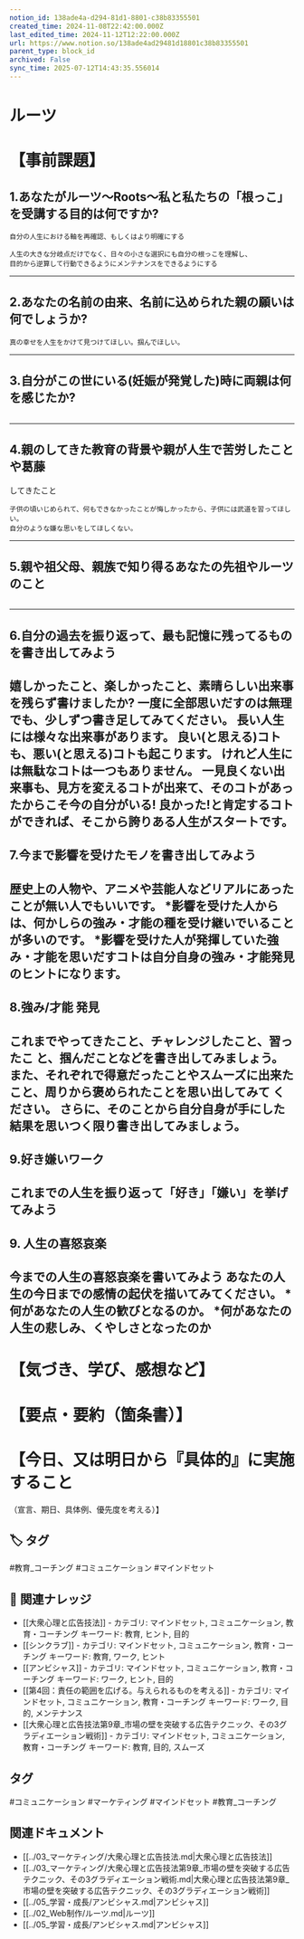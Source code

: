 ```yaml
---
notion_id: 138ade4a-d294-81d1-8801-c38b83355501
created_time: 2024-11-08T22:42:00.000Z
last_edited_time: 2024-11-12T12:22:00.000Z
url: https://www.notion.so/138ade4ad29481d18801c38b83355501
parent_type: block_id
archived: False
sync_time: 2025-07-12T14:43:35.556014
---
```


# ルーツ

# 【事前課題】
## 1.あなたがルーツ〜Roots〜私と私たちの「根っこ」を受講する目的は何ですか?
```plain text
自分の人生における軸を再確認、もしくはより明確にする

人生の大きな分岐点だけでなく、日々の小さな選択にも自分の根っこを理解し、
目的から逆算して行動できるようにメンテナンスをできるようにする
```
---
## 2.あなたの名前の由来、名前に込められた親の願いは何でしょうか?
```plain text
真の幸せを人生をかけて見つけてほしい。掴んでほしい。
```
---
## 3.自分がこの世にいる(妊娠が発覚した)時に両親は何を感じたか?
```plain text

```
---
## 4.親のしてきた教育の背景や親が人生で苦労したことや葛藤
してきたこと
```plain text
子供の頃いじめられて、何もできなかったことが悔しかったから、子供には武道を習ってほしい。
自分のような嫌な思いをしてほしくない。
```
---
## 5.親や祖父母、親族で知り得るあなたの先祖やルーツのこと
```plain text

```
---
## 6.自分の過去を振り返って、最も記憶に残ってるものを書き出してみよう
嬉しかったこと、楽しかったこと、素晴らしい出来事を残らず書けましたか?
一度に全部思いだすのは無理でも、少しずつ書き足してみてください。 長い人生には様々な出来事があります。
良い(と思える)コトも、悪い(と思える)コトも起こります。 けれど人生には無駄なコトは一つもありません。
一見良くない出来事も、見方を変えるコトが出来て、そのコトがあったからこそ今の自分がいる!
良かった!と肯定するコトができれば、そこから誇りある人生がスタートです。
---
## 7.今まで影響を受けたモノを書き出してみよう
歴史上の人物や、アニメや芸能人などリアルにあったことが無い人でもいいです。
*影響を受けた人からは、何かしらの強み・才能の種を受け継いでいることが多いのです。
*影響を受けた人が発揮していた強み・才能を思いだすコトは自分自身の強み・才能発見のヒントになります。
---
## 8.強み/才能 発見
これまでやってきたこと、チャレンジしたこと、習ったこ と、掴んだことなどを書き出してみましょう。
また、それぞれで得意だったことやスムーズに出来たこと、周りから褒められたことを思い出してみて ください。
さらに、そのことから自分自身が手にした結果を思いつく限り書き出してみましょう。
---
## 9.好き嫌いワーク
これまでの人生を振り返って「好き」「嫌い」を挙げてみよう
---
## 9. 人生の喜怒哀楽
今までの人生の喜怒哀楽を書いてみよう
あなたの人生の今日までの感情の起伏を描いてみてください。
*何があなたの人生の歓びとなるのか。
*何があなたの人生の悲しみ、くやしさとなったのか
---
# 【気づき、学び、感想など】
# 【要点・要約（箇条書）】
# 【今日、又は明日から『具体的』に実施すること
（宣言、期日、具体例、優先度を考える）】

## 🏷️ タグ
#教育_コーチング #コミュニケーション #マインドセット

## 🔗 関連ナレッジ
- [[大衆心理と広告技法]] - カテゴリ: マインドセット, コミュニケーション, 教育・コーチング キーワード: 教育, ヒント, 目的
- [[シンクラブ]] - カテゴリ: マインドセット, コミュニケーション, 教育・コーチング キーワード: 教育, ワーク, ヒント
- [[アンビシャス]] - カテゴリ: マインドセット, コミュニケーション, 教育・コーチング キーワード: ワーク, ヒント, 目的
- [[第4回：責任の範囲を広げる。与えられるものを考える]] - カテゴリ: マインドセット, コミュニケーション, 教育・コーチング キーワード: ワーク, 目的, メンテナンス
- [[大衆心理と広告技法第9章_市場の壁を突破する広告テクニック、その3グラディエーション戦術]] - カテゴリ: マインドセット, コミュニケーション, 教育・コーチング キーワード: 教育, 目的, スムーズ


## タグ

#コミュニケーション #マーケティング #マインドセット #教育_コーチング 

## 関連ドキュメント

- [[../03_マーケティング/大衆心理と広告技法.md|大衆心理と広告技法]]
- [[../03_マーケティング/大衆心理と広告技法第9章_市場の壁を突破する広告テクニック、その3グラディエーション戦術.md|大衆心理と広告技法第9章_市場の壁を突破する広告テクニック、その3グラディエーション戦術]]
- [[../05_学習・成長/アンビシャス.md|アンビシャス]]
- [[../02_Web制作/ルーツ.md|ルーツ]]
- [[../05_学習・成長/アンビシャス.md|アンビシャス]]
